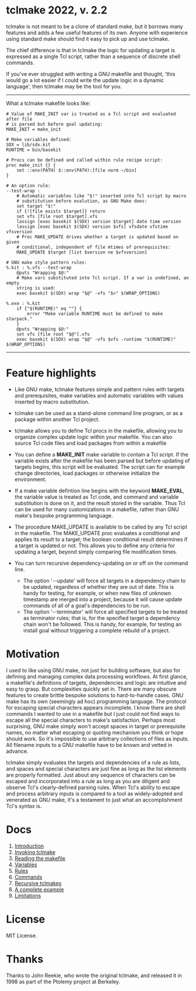 # tclmake 2022, v. 2.2

tclmake is not meant to be a clone of standard make, but it borrows many
features and adds a few useful features of its own. Anyone with experience 
using standard make should find it easy to pick up and use tclmake.

The chief difference is that in tclmake the logic for updating a target is 
expressed as a single Tcl script, rather than a sequence of discrete shell 
commands.

If you've ever struggled with writing a GNU makefile and thought, 'this would 
go a lot easier if I could write the update logic in a dynamic language', then
tclmake may be the tool for you.

------

What a tclmake makefile looks like:

    # Value of MAKE_INIT var is treated as a Tcl script and evaluated after file
    # is parsed but before goal updating:
    MAKE_INIT = make_init
    
    # Make variables defined:
    SDX = lib/sdx.kit
    RUNTIME = bin/basekit
    
    # Procs can be defined and called within rule recipe script:
    proc make_init {} {
    	set ::env(PATH) $::env(PATH):[file norm ~/bin]
    }
    
    # An option rule:
    --test-wrap :
    	# Automatic variables like "$!" inserted into Tcl script by macro
    	# substitution before evalution, as GNU Make does:
    	set target "$!"
    	if {![file exists $target]} return
    	set vfs [file root $target].vfs
    	lassign [exec basekit $(SDX) version $target] date time version
    	lassign [exec basekit $(SDX) version $vfs] vfsdate vfstime vfsversion
    	# Proc MAKE_UPDATE drives whether a target is updated based on given
    	# conditional, independent of file mtimes of prerequisites:
    	MAKE_UPDATE $target [list $version ne $vfsversion]
    
    # GNU make style pattern rules:
    %.kit : %.vfs --test-wrap
    	@puts "Wrapping $@:"
    	# Make vars substituted into Tcl script. If a var is undefined, an empty
    	string is used:
    	exec basekit $(SDX) wrap "$@" -vfs "$<" $(WRAP_OPTIONS)
    
    %.exe : %.kit
    	if {"$(RUNTIME)" eq ""} {
    		error "Make variable RUNTIME must be defined to make starpack."
    	}
    	@puts "Wrapping $@:"
    	set vfs [file root "$@"].vfs
    	exec basekit $(SDX) wrap "$@" -vfs $vfs -runtime "$(RUNTIME)" $(WRAP_OPTIONS)

------

# Feature highlights

- Like GNU make, tclmake features simple and pattern rules with targets and 
prerequisites, make variables and automatic variables with values inserted by 
macro substitution.

- tclmake can be used as a stand-alone command line program, or as a package
within another Tcl project.

- tclmake allows you to define Tcl procs in the makefile, allowing you to 
organize complex update logic within your makefile.  You can also source Tcl 
code files and load packages from within a makefile

- You can define a **MAKE_INIT** make variable to contain a Tcl script.  If the 
variable exists after the makefile has been parsed but before updating of 
targets begins, this script will be evaluated.  The script can for example 
change directories, load packages or otherwise initialize the environment.

- If a make variable defintion line begins with the keyword **MAKE_EVAL**, the 
variable value is treated as Tcl code, and command and variable substitution is 
done on it, and the result stored in the variable.  Thus Tcl can be used for many customizations in a makefile, rather than GNU make's bespoke programming language.

- The procedure MAKE_UPDATE is available to be called by any Tcl script in the 
makefile.  The MAKE_UPDATE proc evaluates a conditional and applies its result to a target; the boolean conditional result determines if a target is updated or not.  This allows you to define any criteria for updating a target, beyond simply comparing file modification times.
  
- You can turn recursive dependency-updating on or off on the command line.  
  - The option '--update' will force all targets in a dependency chain to be 
updated, regardless of whether they are out of date.  This is handy for testing, for example, or when new files of unknown timestamp are merged into a project, because it will cause update commands of all of a goal's dependencies to be run.
  - The option '--terminator' will force all specified targets to be treated as 
terminator rules; that is, for the specified target a dependency chain won't be 
followed. This is handy, for example, for testing an install goal without triggering a complete rebuild of a project.

# Motivation

I used to like using GNU make, not just for building software, but also for 
defining and managing complex data processing workflows.  At first glance, a 
makefile's definitions of targets, dependencies and logic are intuitive and 
easy to grasp.  But complexities quickly set in.  There are many obscure 
features to create brittle bespoke solutions to hard-to-handle cases.  GNU make 
has its own (seemingly ad hoc) programming language.  The protocol for escaping 
special characters appears incomplete.  I know there are shell commands I 
wanted to use in a makefile but I just could not find ways to escape all the 
special characters to make's satisfaction.  Perhaps most surprising, GNU make simply won't accept spaces in target or prerequisite names, no matter what escaping or quoting mechanism you think or hope should work.  So it's impossible to use arbitrary collections of files as inputs.  All filename inputs to a GNU makefile have to be known and vetted in advance.

tclmake simply evaluates the targets and dependencies of a rule as lists, and spaces and special characters are just fine as long as the list elements are properly formatted.  Just about any sequence of characters can be escaped and 
incorporated into a rule as long as you are diligent and observe Tcl's 
clearly-defined parsing rules. When Tcl's ability to escape and process 
arbitrary inputs is compared to a tool as widely-adopted and venerated as GNU 
make, it's a testament to just what an accomplishment Tcl's syntax is.

# Docs 

  1. [Introduction](./doc/introduction.md)
  2. [Invoking tclmake](./doc/running.md)
  3. [Reading the makefile](./doc/parsing.md)
  4. [Variables](./doc/variables.md)
  5. [Rules](./doc/rules.md)
  6. [Commands](./doc/commands.md)
  7. [Recursive tclmakes](./doc/recursion.md)
  8. [A complete example](./doc/example.md)
  9. [Limitations](./doc/limitations.md)


# License

MIT License.

# Thanks

Thanks to John Reekie, who wrote the original tclmake, and released it in 1998 
as part of the Ptolemy project at Berkeley.